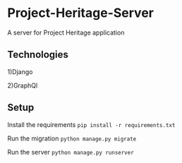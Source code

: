 # Project-Heritage-Server
A server for Project Heritage application

## Technologies

1)Django

2)GraphQl

## Setup

Install the requirements `pip install -r requirements.txt`

Run the migration `python manage.py migrate`

Run the server `python manage.py runserver`

